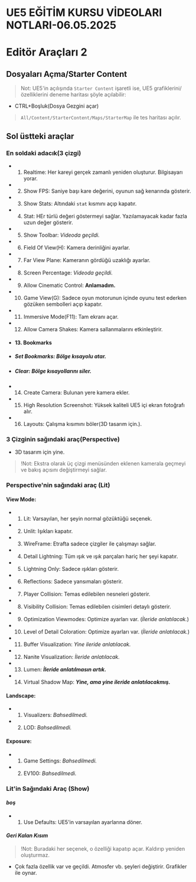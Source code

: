 #                                               UE5 EĞİTİM KURSU VİDEOLARI NOTLARI-06.05.2025
# Editör Araçları 2

## Dosyaları Açma/Starter Content 
> Not: UE5'in açılışında `Starter Content` işaretli ise, UE5 grafiklerini/özelliklerini deneme haritası şöyle açılabilir:
- CTRL+Boşluk(Dosya Gezgini açar)
> `All/Content/StarterContent/Maps/StarterMap` ile tes haritası açılır.

## Sol üstteki araçlar

### En soldaki adacık(3 çizgi)
- 1. Realtime: Her kareyi gerçek zamanlı yeniden oluşturur. Bilgisayarı yorar.
- 2. Show FPS: Saniye başı kare değerini, oyunun sağ kenarında gösterir.
- 3. Show Stats: Altındaki `stat` kısmını açıp kapatır.
- 4. Stat: HEr türlü değeri göstermeyi sağlar. Yazılamayacak kadar fazla uzun değer gösterir.
- 5. Show Toolbar: *Videoda geçildi.*
- 6. Field Of View(H): Kamera derinliğini ayarlar.
- 7. Far View Plane: Kameranın gördüğü uzaklığı ayarlar.
- 8. Screen Percentage: *Videoda geçildi.*
- 9. Allow Cinematic Control: **Anlamadım.**
- 10. Game View(G): Sadece oyun motorunun içinde oyunu test ederken gözüken sembolleri açıp kapatır.
- 11. Immersive Mode(F11): Tam ekranı açar.
- 12. Allow Camera Shakes: Kamera sallanmalarını etkinleştirir.
- #### 13. Bookmarks
- ##### Set Bookmarks: Bölge kısayolu atar.
- ##### Clear: Bölge kısayollarını siler.
- 14. Create Camera: Bulunan yere kamera ekler.
- 15. High Resolution Screenshot: Yüksek kaliteli UE5 içi ekran fotoğrafı alır.
- 16. Layouts: Çalışma kısımını böler(3D tasarım için.).

### 3 Çizginin sağındaki araç(Perspective)
- 3D tasarım için yine.
> !Not: Ekstra olarak üç çizgi menüsünden eklenen kamerala geçmeyi ve bakış açısını değiştirmeyi sağlar.

### Perspective'nin sağındaki araç (Lit)

#### View Mode:
- 1. Lit: Varsayılan, her şeyin normal gözüktüğü seçenek.
- 2. Unlit: Işıkları kapatır.
- 3. WireFrame: Etrafta sadece çizgiler  ile çalışmayı sağlar.
- 4. Detail Lightning: Tüm ışık ve ışık parçaları hariç her şeyi kapatır.
- 5. Lightning Only: Sadece ışıkları gösterir.
- 6. Reflections: Sadece yansımaları gösterir.
- 7. Player Collision: Temas edilebilen nesneleri gösterir.
- 8. Visibility Collision: Temas edilebilen cisimleri detaylı gösterir.
- 9. Optimization Viewmodes: Optimize ayarları var. (*İleride anlatılacak.*)
- 10. Level of Detail Coloration: Optimize ayarları var. (*İleride anlatılacak.*)
- 11. Buffer Visualization: *Yine ileride anlatılacak.*
- 12. Nanite Visualization: *İleride anlatılacak.*
- 13. Lumen: ***İleride anlatılmasın artık.***
- 14. Virtual Shadow Map: ***Yine, ama yine ileride anlatılacakmış.***

#### Landscape:
- 1. Visualizers: *Bahsedilmedi.*
- 2. LOD: *Bahsedilmedi.*

#### Exposure:
- 1. Game Settings: *Bahsedilmedi.*
- 2. EV100: *Bahsedilmedi.*
### Lit'in Sağındaki Araç (Show)

#### *boş*
- 1. Use Defaults: UE5'in varsayılan ayarlarına döner.

#### ***Geri Kalan Kısım***
> !Not: Buradaki her seçenek, o özelliği kapatıp açar. Kaldırıp yeniden oluşturmaz.
- Çok fazla özellik var ve geçildi. Atmosfer vb. şeyleri değiştirir. Grafikler ile oynar.

